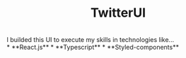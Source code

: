 <h1 align="center"> TwitterUI </h1>
<br>
I builded this UI to execute my skills in technologies like...
<br>
* **React.js**
* **Typescript**
* **Styled-components**
